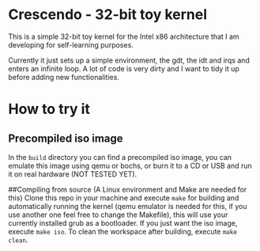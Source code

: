 # Crescendo - 32-bit toy kernel
This is a simple 32-bit toy kernel for the Intel x86 architecture that I am developing for self-learning purposes.

Currently it just sets up a simple environment, the gdt, the idt and irqs and enters an infinite loop. A lot of code is very dirty and I want to tidy it up before adding new functionalities.

# How to try it
## Precompiled iso image
In the `build` directory you can find a precompiled iso image, you can emulate this image using qemu or bochs, or burn it to a CD or USB and run it on real hardware (NOT TESTED YET).

##Compiling from source
(A Linux environment and Make are needed for this)
Clone this repo in your machine and execute `make` for building and automatically running the kernel (qemu emulator is needed for this, if you use another one feel free to change the Makefile), this will use your currently installed grub as a bootloader. If you just want the iso image, execute `make iso`. To clean the workspace after building, execute `make clean`.
